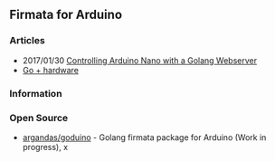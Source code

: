 ## Firmata for Arduino



### Articles
- 2017/01/30 [Controlling Arduino Nano with a Golang Webserver](https://notebook.chaopricha.com/?p=67)
- [Go + hardware](https://nicedoc.io/rakyll/go-hardware)


### Information



### Open Source
- [argandas/goduino](https://github.com/argandas/goduino) - Golang firmata package for Arduino (Work in progress), x
